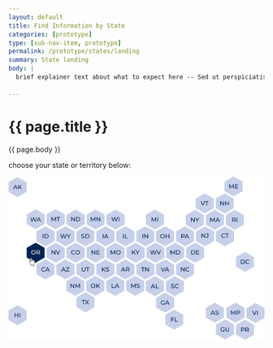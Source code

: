 ```yaml
---
layout: default
title: Find Information by State
categories: [prototype]
type: [sub-nav-item, prototype]
permalink: /prototype/states/landing
summary: State landing
body: |
  brief explainer text about what to expect here -- Sed ut perspiciatis unde omnis iste natus error sit voluptatem accusantium doloremque laudantium, totam rem aperiam, eaque ipsa quae ab illo inventore veritatis et quasi architecto beatae vitae dicta sunt explicabo. 

---
```


<div class="grid-container" markdown=1>

# {{ page.title }}

{{ page.body }}

<div class="map">
  <p>choose your state or territory below:</p>
  <img src="/assets/icons/prototype/map.png" />
</div>

</div>